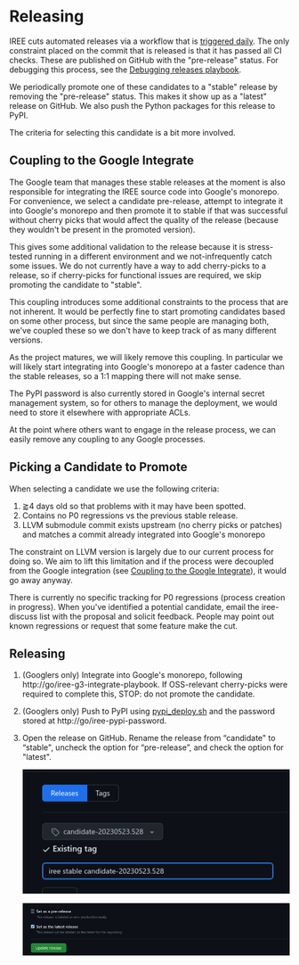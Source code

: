 # Releasing

IREE cuts automated releases via a workflow that is
[triggered daily](https://github.com/openxla/iree/blob/main/.github/workflows/schedule_candidate_release.yml).
The only constraint placed on the commit that is released is that it has passed
all CI checks. These are published on GitHub with the "pre-release" status. For
debugging this process, see the
[Debugging releases playbook](/docs/developers/debugging/releases.md).

We periodically promote one of these candidates to a "stable" release by
removing the "pre-release" status. This makes it show up as a "latest" release
on GitHub. We also push the Python packages for this release to PyPI.

The criteria for selecting this candidate is a bit more involved.


## Coupling to the Google Integrate

The Google team that manages these stable releases at the moment is also
responsible for integrating the IREE source code into Google's monorepo. For
convenience, we select a candidate pre-release, attempt to integrate it into
Google's monorepo and then promote it to stable if that was successful without
cherry picks that would affect the quality of the release (because they wouldn't
be present in the promoted version).

This gives some additional validation to the release because it is stress-tested
running in a different environment and we not-infrequently catch some issues. We
do not currently have a way to add cherry-picks to a release, so if cherry-picks
for functional issues are required, we skip promoting the candidate to "stable".

This coupling introduces some additional constraints to the process that are not
inherent. It would be perfectly fine to start promoting candidates based on some
other process, but since the same people are managing both, we've coupled these
so we don't have to keep track of as many different versions.

As the project matures, we will likely remove this coupling. In particular we
will likely start integrating into Google's monorepo at a faster cadence than
the stable releases, so a 1:1 mapping there will not make sense.

The PyPI password is also currently stored in Google's internal secret
management system, so for others to manage the deployment, we would need to
store it elsewhere with appropriate ACLs.

At the point where others want to engage in the release process, we can easily
remove any coupling to any Google processes.


## Picking a Candidate to Promote

When selecting a candidate we use the following criteria:

1. ⪆4 days old so that problems with it may have been spotted.
2. Contains no P0 regressions vs the previous stable release.
3. LLVM submodule commit exists upstream (no cherry picks or patches) and
   matches a commit already integrated into Google's monorepo

The constraint on LLVM version is largely due to our current process for doing
so. We aim to lift this limitation and if the process were decoupled from the
Google integration (see
[Coupling to the Google Integrate](#coupling-to-the-google-integrate)), it would
go away anyway.

There is currently no specific tracking for P0 regressions (process creation in
progress). When you've identified a potential candidate, email the iree-discuss
list with the proposal and solicit feedback. People may point out known
regressions or request that some feature make the cut.


## Releasing

1. (Googlers only) Integrate into Google's monorepo, following
   http://go/iree-g3-integrate-playbook. If OSS-relevant cherry-picks were
   required to complete this, STOP: do not promote the candidate.

2. (Googlers only) Push to PyPI using
   [pypi_deploy.sh](/build_tools/python_deploy/pypi_deploy.sh) and the
   password stored at http://go/iree-pypi-password.

3. Open the release on GitHub. Rename the release from “candidate" to “stable",
   uncheck the option for “pre-release”, and check the option for "latest".

   ![rename_release](/docs/developers/assets/rename_release.png)

   ![promote_release](/docs/developers/assets/promote_release.png)
